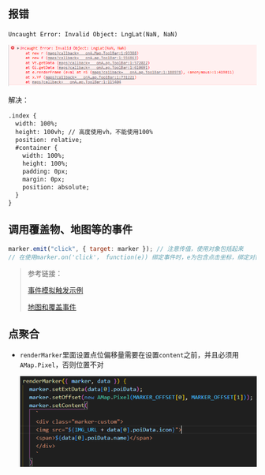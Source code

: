 ## 报错

`Uncaught Error: Invalid Object: LngLat(NaN, NaN)`

![image-20230628132536700](高德地图.assets/image-20230628132536700.png)

解决：

```less
.index {
  width: 100%;
  height: 100vh; // 高度使用vh，不能使用100%
  position: relative;
  #container {
    width: 100%;
    height: 100%;
    padding: 0px;
    margin: 0px;
    position: absolute;
  }
}
```



## 调用覆盖物、地图等的事件

```js
marker.emit("click", { target: marker }); // 注意传值，使用对象包括起来
// 在使用marker.on('click'， function(e)) 绑定事件时，e为包含点击坐标，绑定对象等的集合
```

> 参考链接：
>
> [事件模拟触发示例](https://lbs.amap.com/demo/javascript-api/example/event-other/event-emit)
>
> [地图和覆盖事件](https://lbs.amap.com/api/jsapi-v2/guide/events/map_overlay)

## 点聚合

- `renderMarker`里面设置点位偏移量需要在设置`content`之前，并且必须用`AMap.Pixel`，否则位置不对

  ![image-20230628132553759](高德地图.assets/image-20230628132553759.png)
